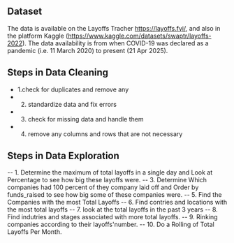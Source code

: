## Dataset

The data is available on the Layoffs Tracher https://layoffs.fyi/, and also in the platform Kaggle (https://www.kaggle.com/datasets/swaptr/layoffs-2022).
The data availability is from when COVID-19 was declared as a pandemic (i.e. 11 March 2020) to present (21 Apr 2025).

## Steps in Data Cleaning

- 1.check for duplicates and remove any
- 2. standardize data and fix errors
- 3. check for missing data and handle them
- 4. remove any columns and rows that are not necessary 

## Steps in Data Exploration

-- 1. Determine the maximum of total layoffs in a single day and Look at Percentage to see how big these layoffs were.
-- 3. Determine Which companies had 100 percent of they company laid off and Order by funds_raised to see how big some of these companies were.
-- 5. Find the Companies with the most Total Layoffs
-- 6. Find contries and locations with the most total layoffs
-- 7. look at the total layoffs in the past 3 years
-- 8. Find indutries and stages associated with more total layoffs.
-- 9. Rinking companies according to their layoffs'number.
-- 10. Do a Rolling of Total Layoffs Per Month.


